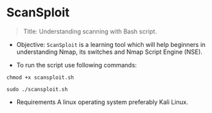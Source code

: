 # ScanSploit
> Title: Understanding scanning with Bash script.

- Objective: `ScanSploit` is a learning tool which will help beginners in understanding Nmap, its switches and Nmap Script Engine (NSE).

- To run the script use following commands:
 
`chmod +x scansploit.sh`

`sudo ./scansploit.sh`

- Requirements
A linux operating system preferably Kali Linux.
